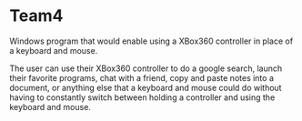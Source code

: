 # Team4

Windows program that would enable using a XBox360 controller in place of a keyboard and mouse.

The user can use their XBox360 controller to do a google search, launch their favorite programs, chat with a friend, copy and paste notes into a document, or anything else that a keyboard and mouse could do without having to constantly switch between holding a controller and using the keyboard and mouse.
